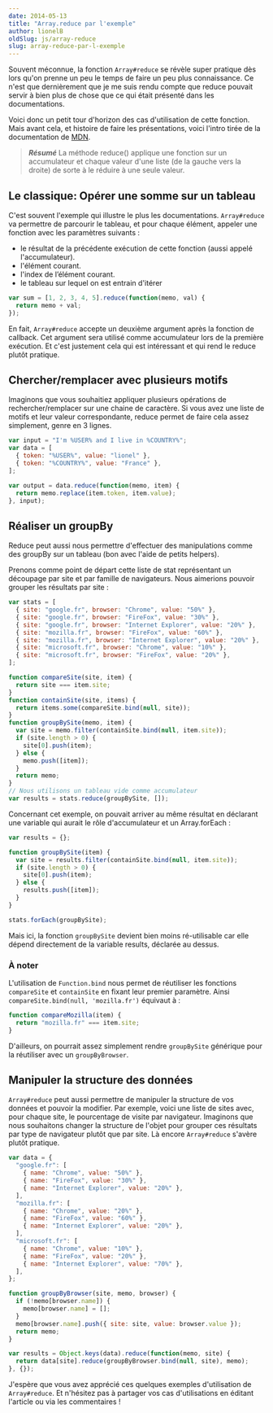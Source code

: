 ```yaml
---
date: 2014-05-13
title: "Array.reduce par l'exemple"
author: lionelB
oldSlug: js/array-reduce
slug: array-reduce-par-l-exemple
---
```


Souvent méconnue, la fonction `Array#reduce` se révèle super pratique dès lors
qu'on prenne un peu le temps de faire un peu plus connaissance. Ce n'est que
dernièrement que je me suis rendu compte que reduce pouvait servir à bien plus
de chose que ce qui était présenté dans les documentations.

Voici donc un petit tour d'horizon des cas d'utilisation de cette fonction. Mais
avant cela, et histoire de faire les présentations, voici l'intro tirée de la
documentation de
[MDN](https://developer.mozilla.org/fr/docs/JavaScript/Reference/Objets_globaux/Array/reduce).

> **_Résumé_** La méthode reduce() applique une fonction sur un accumulateur et
> chaque valeur d'une liste (de la gauche vers la droite) de sorte à le réduire
> à une seule valeur.

## Le classique: Opérer une somme sur un tableau

C'est souvent l'exemple qui illustre le plus les documentations. `Array#reduce`
va permettre de parcourir le tableau, et pour chaque élément, appeler une
fonction avec les paramètres suivants :

- le résultat de la précédente exécution de cette fonction (aussi appelé
  l'accumulateur).
- l'élément courant.
- l'index de l’élément courant.
- le tableau sur lequel on est entrain d'itérer

```javascript
var sum = [1, 2, 3, 4, 5].reduce(function(memo, val) {
  return memo + val;
});
```

En fait, `Array#reduce` accepte un deuxième argument après la fonction de
callback. Cet argument sera utilisé comme accumulateur lors de la première
exécution. Et c'est justement cela qui est intéressant et qui rend le reduce
plutôt pratique.

## Chercher/remplacer avec plusieurs motifs

Imaginons que vous souhaitiez appliquer plusieurs opérations de
rechercher/remplacer sur une chaine de caractère. Si vous avez une liste de
motifs et leur valeur correspondante, reduce permet de faire cela assez
simplement, genre en 3 lignes.

```javascript
var input = "I'm %USER% and I live in %COUNTRY%";
var data = [
  { token: "%USER%", value: "lionel" },
  { token: "%COUNTRY%", value: "France" },
];

var output = data.reduce(function(memo, item) {
  return memo.replace(item.token, item.value);
}, input);
```

## Réaliser un groupBy

Reduce peut aussi nous permettre d'effectuer des manipulations comme des groupBy
sur un tableau (bon avec l'aide de petits helpers).

Prenons comme point de départ cette liste de stat représentant un découpage par
site et par famille de navigateurs. Nous aimerions pouvoir grouper les résultats
par site :

```javascript
var stats = [
  { site: "google.fr", browser: "Chrome", value: "50%" },
  { site: "google.fr", browser: "FireFox", value: "30%" },
  { site: "google.fr", browser: "Internet Explorer", value: "20%" },
  { site: "mozilla.fr", browser: "FireFox", value: "60%" },
  { site: "mozilla.fr", browser: "Internet Explorer", value: "20%" },
  { site: "microsoft.fr", browser: "Chrome", value: "10%" },
  { site: "microsoft.fr", browser: "FireFox", value: "20%" },
];

function compareSite(site, item) {
  return site === item.site;
}
function containSite(site, items) {
  return items.some(compareSite.bind(null, site));
}
function groupBySite(memo, item) {
  var site = memo.filter(containSite.bind(null, item.site));
  if (site.length > 0) {
    site[0].push(item);
  } else {
    memo.push([item]);
  }
  return memo;
}
// Nous utilisons un tableau vide comme accumulateur
var results = stats.reduce(groupBySite, []);
```

Concernant cet exemple, on pouvait arriver au même résultat en déclarant une
variable qui aurait le rôle d'accumulateur et un Array.forEach :

```javascript
var results = {};

function groupBySite(item) {
  var site = results.filter(containSite.bind(null, item.site));
  if (site.length > 0) {
    site[0].push(item);
  } else {
    results.push([item]);
  }
}

stats.forEach(groupBySite);
```

Mais ici, la fonction `groupBySite` devient bien moins ré-utilisable car elle
dépend directement de la variable results, déclarée au dessus.

### À noter

L'utilisation de `Function.bind` nous permet de réutiliser les fonctions
`compareSite` et `containSite` en fixant leur premier paramètre. Ainsi
`compareSite.bind(null, 'mozilla.fr')` équivaut à :

```javascript
function compareMozilla(item) {
  return "mozilla.fr" === item.site;
}
```

D'ailleurs, on pourrait assez simplement rendre `groupBySite` générique pour la
réutiliser avec un `groupByBrowser`.

## Manipuler la structure des données

`Array#reduce` peut aussi permettre de manipuler la structure de vos données et
pouvoir la modifier. Par exemple, voici une liste de sites avec, pour chaque
site, le pourcentage de visite par navigateur. Imaginons que nous souhaitons
changer la structure de l'objet pour grouper ces résultats par type de
navigateur plutôt que par site. Là encore `Array#reduce` s'avère plutôt
pratique.

```javascript
var data = {
  "google.fr": [
    { name: "Chrome", value: "50%" },
    { name: "FireFox", value: "30%" },
    { name: "Internet Explorer", value: "20%" },
  ],
  "mozilla.fr": [
    { name: "Chrome", value: "20%" },
    { name: "FireFox", value: "60%" },
    { name: "Internet Explorer", value: "20%" },
  ],
  "microsoft.fr": [
    { name: "Chrome", value: "10%" },
    { name: "FireFox", value: "20%" },
    { name: "Internet Explorer", value: "70%" },
  ],
};

function groupByBrowser(site, memo, browser) {
  if (!memo[browser.name]) {
    memo[browser.name] = [];
  }
  memo[browser.name].push({ site: site, value: browser.value });
  return memo;
}

var results = Object.keys(data).reduce(function(memo, site) {
  return data[site].reduce(groupByBrowser.bind(null, site), memo);
}, {});
```

J'espère que vous avez apprécié ces quelques exemples d'utilisation de
`Array#reduce`. Et n'hésitez pas à partager vos cas d'utilisations en éditant
l'article ou via les commentaires !
